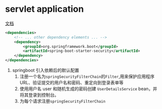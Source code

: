 # servlet application

[文档](https://docs.spring.io/spring-security/reference/index.html)

```xml
<dependencies>
	<!-- ... other dependency elements ... -->
	<dependency>
		<groupId>org.springframework.boot</groupId>
		<artifactId>spring-boot-starter-security</artifactId>
	</dependency>
</dependencies>
```

1. springboot 引入依赖后的默认配置
   1. 注册一个名为`springSecurityFilterChain`的`Filter`,用来保护应用程序 URL、验证提交的用户名和密码、重定向到登录表单等
   2. 使用用户名 user 和随机生成的密码创建 `UserDetailsService` bean，并将其登录到控制台。
   3. 为每个请求注册`springSecurityFilterChain`
